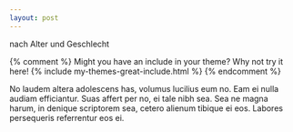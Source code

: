 ```yaml
---
layout: post
---
```

nach Alter und Geschlecht
<div id='myDiv'>
<!-- Plotly chart will be drawn inside this DIV -->
</div>
<script src="{{base}}/assets/tod.js" > </script>
<script>

        
        var log = {
            x: data['source'],
            y: data['target'],
            text: data['text'],

            mode: 'markers',
            marker: {
                size: data['valueLog'],
                color: data['color']
            }
        };

        var config = [log];

        var layout = {
            title: 'Todeszahlen Deutschland 2019',
            showlegend: false,
            height: 1800,
            //width: 1400,
            autosize: true,
            margin: {
                l: 310
            }

        };

        Plotly.newPlot('myDiv', config, layout);

</script>
{% comment %}
Might you have an include in your theme? Why not try it here!
{% include my-themes-great-include.html %}
{% endcomment %}

No laudem altera adolescens has, volumus lucilius eum no. Eam ei nulla audiam efficiantur. Suas affert per no, ei tale nibh sea. Sea ne magna harum, in denique scriptorem sea, cetero alienum tibique ei eos. Labores persequeris referrentur eos ei.
